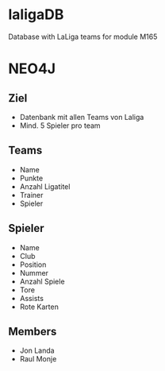 # laligaDB
Database with LaLiga teams for module M165

# NEO4J

## Ziel
- Datenbank mit allen Teams von Laliga
- Mind. 5 Spieler pro team

## Teams
- Name
- Punkte
- Anzahl Ligatitel
- Trainer
- Spieler

## Spieler
- Name
- Club
- Position
- Nummer
- Anzahl Spiele
- Tore
- Assists
- Rote Karten

## Members
- Jon Landa
- Raul Monje
